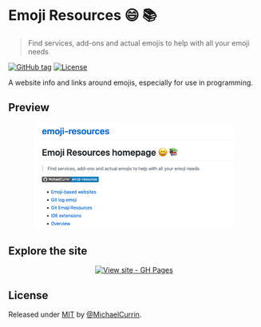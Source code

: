 # Emoji Resources 😄 📚
> Find services, add-ons and actual emojis to help with all your emoji needs

[![GitHub tag](https://img.shields.io/github/tag/MichaelCurrin/emoji-resources?include_prereleases=&sort=semver)](https://github.com/MichaelCurrin/emoji-resources/releases/)
[![License](https://img.shields.io/badge/License-MIT-blue)](#license)


A website info and links around emojis, especially for use in programming.


## Preview

<div align="center">
    <a href="https://michaelcurrin.github.io/emoji-resources/">
        <img src="/sample.png" alt="Sample screenshot" title="Sample screenshot" width="400" />
    </a>
</div>


## Explore the site

<div align="center">

[![View site - GH Pages](https://img.shields.io/badge/View_site-GH_Pages-2ea44f?style=for-the-badge)](https://michaelcurrin.github.io/emoji-resources/)

</div>



## License

Released under [MIT](/LICENSE) by [@MichaelCurrin](https://github.com/MichaelCurrin).
